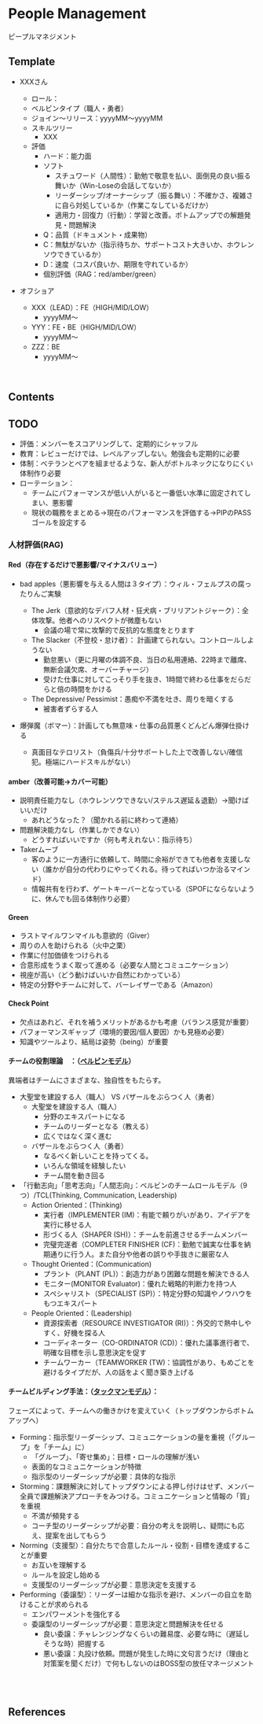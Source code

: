 # People Management
ピープルマネジメント

## Template
- XXXさん
  - ロール：
  - ベルビンタイプ（職人・勇者）
  - ジョイン〜リリース：yyyyMM〜yyyyMM
  - スキルツリー
      - XXX
  - 評価
    - ハード：能力面
    - ソフト
      - スチュワード（人間性）：勤勉で敬意を払い、面倒見の良い振る舞いか（Win-Loseの会話してないか）
      - リーダーシップ/オーナーシップ（振る舞い）：不確かさ、複雑さに自ら対処しているか（作業こなしているだけか）
      - 適用力・回復力（行動）：学習と改善。ボトムアップでの解題発見・問題解決
    - Q：品質（ドキュメント・成果物）
    - C：無駄がないか（指示待ちか、サポートコスト大きいか、ホウレンソウできているか）
    - D：速度（コスパ良いか、期限を守れているか）
    - 個別評価（RAG：red/amber/green）

- オフショア
  - XXX（LEAD）：FE（HIGH/MID/LOW）
    - yyyyMM〜
  - YYY：FE・BE（HIGH/MID/LOW）
    - yyyyMM〜
  - ZZZ：BE
    -  yyyyMM〜

<br>

## Contents

## TODO
- 評価：メンバーをスコアリングして、定期的にシャッフル
- 教育：レビューだけでは、レベルアップしない。勉強会も定期的に必要
- 体制：ベテランとペアを組ませるような、新人がボトルネックになりにくい体制作り必要
- ローテーション：
  - チームにパフォーマンスが低い人がいると一番低い水準に固定されてしまい、悪影響
  - 現状の職務をまとめる→現在のパフォーマンスを評価する→PIPのPASSゴールを設定する

### 人材評価(RAG)
#### Red（存在するだけで悪影響/マイナスバリュー）
- bad apples（悪影響を与える人間は３タイプ）：ウィル・フェルプスの腐ったりんご実験
  - The Jerk（意欲的なデバフ人材・狂犬病・ブリリアントジャーク）：全体攻撃。他者へのリスペクトが微塵もない
    - 会議の場で常に攻撃的で反抗的な態度をとります
  - The Slacker（不登校・怠け者）： 計画建てられない。コントロールしようない
    - 勤怠悪い（更に月曜の体調不良、当日の私用連絡、22時まで離席、無断会議欠席、オーバーチャージ）
    - 受けた仕事に対してこっそり手を抜き、1時間で終わる仕事をだらだらと倍の時間をかける
  - The Depressive/ Pessimist：愚痴や不満を吐き、周りを暗くする
    - 被害者ずらする人

- 爆弾魔（ボマー）：計画しても無意味・仕事の品質悪くどんどん爆弾仕掛ける
  - 真面目なテロリスト（負傷兵/十分サポートした上で改善しない/確信犯。極端にハードスキルがない）

#### amber（改善可能→カバー可能）
- 説明責任能力なし（ホウレンソウできない/ステルス遅延＆退勤）→聞けばいいだけ
    - あれどうなった？（聞かれる前に終わって連絡）
- 問題解決能力なし（作業しかできない）
    - どうすればいいですか（何も考えれない：指示待ち）
- Takerムーブ
    - 客のように一方通行に依頼して、時間に余裕ができても他者を支援しない（誰かが自分の代わりにやってくれる。待ってればいつか治るマインド）
    - 情報共有を行わず、ゲートキーバーとなっている（SPOFにならないように、休んでも回る体制作り必要）

#### Green
- ラストマイルワンマイルも意欲的（Giver）
- 周りの人を助けられる（火中之栗）
- 作業に付加価値をつけられる
- 合意形成をうまく取って進める（必要な人間とコミュニケーション）
- 視座が高い（どう動けばいいか自然にわかっている）
- 特定の分野やチームに対して、バーレイザーである（Amazon）
    
#### Check Point
- 欠点はあれど、それを補うメリットがあるかも考慮（バランス感覚が重要）
- パフォーマンスギャップ（環境的要因/個人要因）かも見極め必要）
- 知識やツールより、結局は姿勢（being）が重要

#### チームの役割理論　：（[ベルビンモデル](https://asana.com/ja/resources/team-roles)）
異端者はチームにさまざまな、独自性をもたらす。
- 大聖堂を建設する人（職人） VS バザールをぶらつく人（勇者）
    - 大聖堂を建設する人（職人）
        - 分野のエキスパートになる
        - チームのリーダーとなる（教える）
        - 広くではなく深く進む
    - バザールをぶらつく人（勇者）
        - なるべく新しいことを持ってくる。
        - いろんな領域を経験したい
        - チーム間を動き回る
- 「行動志向」「思考志向」「人間志向」：ベルビンのチームロールモデル（9つ）/TCL(Thinking, Communication, Leadership)
    - Action Oriented：(Thinking)
        - 実行者（IMPLEMENTER (IM)：有能で頼りがいがあり、アイデアを実行に移せる人
        - 形づくる人（SHAPER (SH)）：チームを前進させるチームメンバー
        - 完璧完遂者（COMPLETER FINISHER (CF)：勤勉で誠実な仕事を納期通りに行う人。また自分や他者の誤りや手抜きに厳密な人
    - Thought Oriented：(Communication)
        - プラント（PLANT (PL)）：創造力があり困難な問題を解決できる人
        - モニター(MONITOR Evaluator)：優れた戦略的判断力を持つ人
        - スペシャリスト（SPECIALIST (SP)）：特定分野の知識やノウハウをもつエキスパート
    - People Oriented：(Leadership)
        - 資源探索者（RESOURCE INVESTIGATOR (RI)）：外交的で熱中しやすく、好機を探る人
        - コーディネーター（CO-ORDINATOR (CD)）：優れた議事進行者で、明確な目標を示し意思決定を促す
        - チームワーカー（TEAMWORKER (TW)：協調性があり、もめごとを避けるタイプだが、人の話をよく聞き築き上げる

#### チームビルディング手法：（[タックマンモデル](https://asana.com/ja/resources/stages-of-team-development)）：
フェーズによって、チームへの働きかけを変えていく（トップダウンからボトムアップへ）
- Forming：指示型リーダーシップ、コミュニケーションの量を重視（「グループ」を「チーム」に）
    - 「グループ」、「寄せ集め」：目標・ロールの理解が浅い
    - 表面的なコミュニケーションが特徴
    - 指示型のリーダーシップが必要：具体的な指示
- Storming：課題解決に対してトップダウンによる押し付けはせず、メンバー全員で課題解決アプローチをみつける。コミュニケーションと情報の「質」を重視
    - 不満が頻発する
    - コーチ型のリーダーシップが必要：自分の考えを説明し、疑問にも応え、提案を出してもらう
- Norming（支援型）：自分たちで合意したルール・役割・目標を達成することが重要
    - お互いを理解する
    - ルールを設定し始める
    - 支援型のリーダーシップが必要：意思決定を支援する
- Performing（委譲型）：リーダーは細かな指示を避け、メンバーの自立を助けることが求められる
    - エンパワーメントを強化する
    - 委譲型のリーダーシップが必要：意思決定と問題解決を任せる
      - 良い委譲：チャレンジングなくらいの難易度、必要な時に（遅延しそうな時）把握する
      - 悪い委譲：丸投け依頼。問題が発生した時に文句言うだけ（理由と対策案を聞くだけ）で何もしないのはBOSS型の放任マネージメント

<br><br>

## References